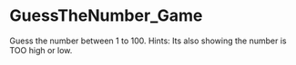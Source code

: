 # GuessTheNumber_Game
Guess the number between 1 to 100. Hints: Its also showing the number is  TOO high or low.
